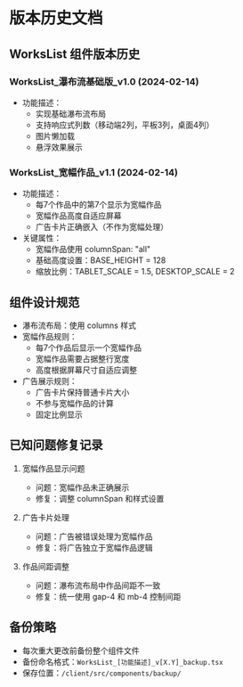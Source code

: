 # 版本历史文档

## WorksList 组件版本历史

### WorksList_瀑布流基础版_v1.0 (2024-02-14)
- 功能描述：
  - 实现基础瀑布流布局
  - 支持响应式列数（移动端2列，平板3列，桌面4列）
  - 图片懒加载
  - 悬浮效果展示
  
### WorksList_宽幅作品_v1.1 (2024-02-14)
- 功能描述：
  - 每7个作品中的第7个显示为宽幅作品
  - 宽幅作品高度自适应屏幕
  - 广告卡片正确嵌入（不作为宽幅处理）
- 关键属性：
  - 宽幅作品使用 columnSpan: "all"
  - 基础高度设置：BASE_HEIGHT = 128
  - 缩放比例：TABLET_SCALE = 1.5, DESKTOP_SCALE = 2

## 组件设计规范
- 瀑布流布局：使用 columns 样式
- 宽幅作品规则：
  - 每7个作品后显示一个宽幅作品
  - 宽幅作品需要占据整行宽度
  - 高度根据屏幕尺寸自适应调整
- 广告展示规则：
  - 广告卡片保持普通卡片大小
  - 不参与宽幅作品的计算
  - 固定比例显示

## 已知问题修复记录
1. 宽幅作品显示问题
   - 问题：宽幅作品未正确展示
   - 修复：调整 columnSpan 和样式设置
   
2. 广告卡片处理
   - 问题：广告被错误处理为宽幅作品
   - 修复：将广告独立于宽幅作品逻辑

3. 作品间距调整
   - 问题：瀑布流布局中作品间距不一致
   - 修复：统一使用 gap-4 和 mb-4 控制间距

## 备份策略
- 每次重大更改前备份整个组件文件
- 备份命名格式：`WorksList_[功能描述]_v[X.Y]_backup.tsx`
- 保存位置：`/client/src/components/backup/`
